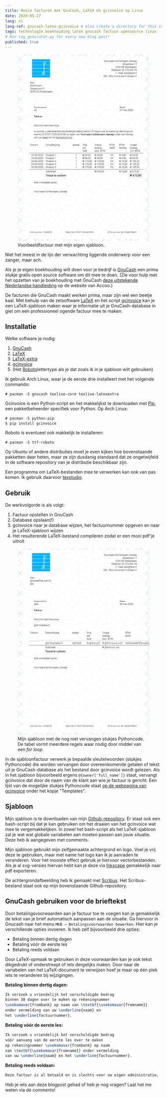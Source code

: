 ```yaml
---
title: Mooie facturen met GnuCash, LaTeX en gcinvoice op Linux
date: 2020-05-27
lang: nl
lang-ref: gnucash-latex-gcinvoice # Also create a directory for this in _data/comments. Throws error otherwise. Add empty file there to propagate on Github as well, then remove again.
tags: technologie boekhouding latex gnucash factuur opensource linux
# Run tag_generator.py for every new blog post!
published: true
---
```


<figure class="fr-ns w-50-ns br3 ma1 ba b--light-gray">
  	<a href="/images/blog/2020/factuur_blogpost.svg">
      <img src="/images/blog/2020/factuur_blogpost.svg" alt="GnuCash_LaTeX_Factuur" class="br3 br--top"></a>
  	<figcaption class="tc">Voorbeeldfactuur met mijn eigen sjabloon.</figcaption>
</figure>

Niet het meest in de lijn der verwachting liggende onderwerp voor een zanger, maar ach.

Als je je eigen boekhouding wilt doen voor je bedrijf is [GnuCash](https://www.gnucash.org/) een prima stukje gratis open source software om dit mee te doen. (Zie voor hulp met het opzetten van je boekhouding met GnuCash [deze uitstekende Nederlandse handleiding](http://www.accoo.nl/handleiding-gnucash/) op de website van Accoo.)

De facturen die GnuCash maakt werken prima, maar zijn wel een beetje kaal. Met behulp van de zetsoftware [LaTeX](https://nl.wikipedia.org/wiki/LaTeX) en het script [gcinvoice](https://bitbucket.org/smoerz/gcinvoice) kan je een LaTeX-sjabloon maken waar je informatie uit je GnuCash-database in giet om een professioneel ogende factuur mee te maken.

## Installatie

Welke software je nodig:

1. [GnuCash](https://www.archlinux.org/packages/community/x86_64/gnucash/)
2. [LaTeX](https://www.archlinux.org/packages/extra/any/texlive-core/)
3. [LaTeX-extra](https://www.archlinux.org/packages/extra/any/texlive-latexextra/)
4. [gcinvoice](https://pypi.org/project/gcinvoice/)
5. (Het [Roboto](https://www.archlinux.org/packages/community/any/ttf-roboto/)lettertype als je dat zoals ik in je sjabloon wilt gebruiken)

Ik gebruik Arch Linux, waar je de eerste drie installeert met het volgende commando:

```console
# pacman -S gnucash texlive-core texlive-latexextra
```

Gcinvoice is een Python-script en het makkelijkst te downloaden met [Pip](https://www.archlinux.org/packages/extra/any/python-pip/), een pakketbeheerder specifiek voor Python. Op Arch Linux:

```console
# pacman -S python-pip
$ pip install gcinvoice
```

Roboto is eventueel ook makkelijk te installeren: 

```console
# pacman -S ttf-roboto
```

Op Ubuntu of andere distributies moet je even kijken hoe bovenstaande pakketten daar heten, maar ze zijn dusdanig standaard dat ze ongetwijfeld in de software repository van je distributie beschikbaar zijn.

Een programma om LaTeX-bestanden mee te verwerken kan ook van pas komen. Ik gebruik daarvoor [texstudio](https://www.archlinux.org/packages/community/x86_64/texstudio/).

## Gebruik

De werkvolgorde is als volgt:

1. Factuur opstellen in GnuCash
2. Database opslaan(!)
3. gcinvoice naar je database wijzen, het factuurnummer opgeven en naar je LaTeX-sjabloon wijzen
4. Het resulterende LaTeX-bestand compileren zodat er een mooi pdf'je uitrolt

<figure class="fr-ns w-50-ns br3 ma1 ba b--light-gray">
  	<a href="/images/blog/2020/template_blogpost_bammerlaan.svg">
      <img src="/images/blog/2020/template_blogpost_bammerlaan.svg" alt="GnuCash_LaTeX_Factuur" class="br3 br--top"></a>
  	<figcaption class="tc">Mijn sjabloon met de nog niet vervangen stukjes Pythoncode. De tabel vormt meerdere regels waar nodig door middel van een <i>for loop</i>.</figcaption>
</figure>

In de sjabloonfactuur verwerk je bepaalde sleutelwoorden (stukjes Pythoncode) die worden vervangen door overeenkomende getalen of tekst uit je GnuCash-database als het bestand door gcinvoice wordt gelezen. Als in het sjabloon bijvoorbeeld ergens `@{owner['full_name']}` staat, vervangt gcinvoice dat door de naam van de klant aan wie je factuur is gericht. Een lijst van de mogelijke stukjes Pythoncode staat [op de webpagina van gcinvoice](https://pypi.org/project/gcinvoice/) onder het kopje "Templates".

## Sjabloon

Mijn sjabloon is te downloaden van mijn [Github-repository](https://github.com/bammerlaan/template_blogpost_bammerlaan). Er staat ook een bash-script bij dat je kan gebruiken om het draaien van het gcinvoice wat mee te vergemakkelijken. In zowel het bash-script als het LaTeX-sjabloon zal je wat wat globale variabelen aan moeten passen aan jouw situatie. Deze heb ik aangegeven met comments.

Mijn sjabloon gebruikt mijn zelfgemaakte achtergrond en logo. Voel je vrij deze te gebruiken, maar met name het logo kan ik je aanraden te veranderen. Voor het mooiste effect gebruik je hiervoor vectorbestanden. Als je al svg-versies hiervan hebt kan je deze via [Inkscape](https://inkscape.org/) gemakkelijk naar pdf exporteren.

De achtergrondafbeelding heb ik gemaakt met [Scribus](https://www.scribus.net/). Het Scribus-bestand staat ook op mijn bovenstaande Github-repository.

## GnuCash gebruiken voor de brieftekst

Door betalingsvoorwaarden aan je factuur toe te voegen kan je gemakkelijk de tekst van je brief automatisch aanpassen aan de situatie. Ga hiervoor in Gnucash naar het menu `MKB → Betalingsvoorwaarden bewerken`. Hier kan je verschillende opties invoeren. Ik heb zelf bijvoorbeeld drie opties: 
- Betaling binnen dertig dagen
- Betaling vóór de eerste les
- Betaling reeds voldaan

Door LaTeX-opmaak te gebruiken in deze voorwaarden kan je ook tekst dikgedrukt of onderstreept of iets dergelijks maken. Door naar de variabelen van het LaTeX-document te verwijzen hoef je maar op één plek iets te veranderen bij wijzigingen.

**Betaling binnen dertig dagen:**
```latex
Ik verzoek u vriendelijk het verschuldigde bedrag
binnen 30 dagen over te maken op rekeningnummer
\usekomavar{frombank} op naam van \textbf{\usekomavar{fromname}}
onder vermelding van uw \underline{naam} en
het \underline{factuurnummer}.
```
**Betaling vóór de eerste les:**
```latex
Ik verzoek u vriendelijk het verschuldigde bedrag
vóór aanvang van de eerste les over te maken
op rekeningnummer \usekomavar{frombank} op naam 
van \textbf{\usekomavar{fromname}} onder vermelding
van uw \underline{naam} en het \underline{factuurnummer}.
```
**Betaling reeds voldaan:**
```latex
Deze factuur is al betaald en is slechts voor uw eigen administratie.
```

Heb je iets aan deze blogpost gehad of heb je nog vragen? Laat het me weten via de comments!
